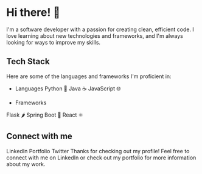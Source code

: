 # Hi there! 👋
I'm a software developer with a passion for creating clean, efficient code. I love learning about new technologies and frameworks, and I'm always looking for ways to improve my skills.

## Tech Stack
Here are some of the languages and frameworks I'm proficient in:

- Languages
Python 🐍
Java ☕
JavaScript 🌐

- Frameworks

Flask 🌶️
Spring Boot 🍃
React ⚛️

## Connect with me
LinkedIn
Portfolio
Twitter
Thanks for checking out my profile! Feel free to connect with me on LinkedIn or check out my portfolio for more information about my work.
